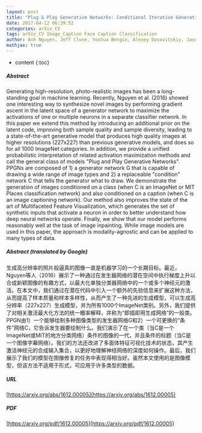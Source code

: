 ```yaml
---
layout: post
title: "Plug & Play Generative Networks: Conditional Iterative Generation of Images in Latent Space"
date: 2017-04-12 06:39:52
categories: arXiv_CV
tags: arXiv_CV Image_Caption Face Caption Classification
author: Anh Nguyen, Jeff Clune, Yoshua Bengio, Alexey Dosovitskiy, Jason Yosinski
mathjax: true
---
```


* content
{:toc}

##### Abstract
Generating high-resolution, photo-realistic images has been a long-standing goal in machine learning. Recently, Nguyen et al. (2016) showed one interesting way to synthesize novel images by performing gradient ascent in the latent space of a generator network to maximize the activations of one or multiple neurons in a separate classifier network. In this paper we extend this method by introducing an additional prior on the latent code, improving both sample quality and sample diversity, leading to a state-of-the-art generative model that produces high quality images at higher resolutions (227x227) than previous generative models, and does so for all 1000 ImageNet categories. In addition, we provide a unified probabilistic interpretation of related activation maximization methods and call the general class of models "Plug and Play Generative Networks". PPGNs are composed of 1) a generator network G that is capable of drawing a wide range of image types and 2) a replaceable "condition" network C that tells the generator what to draw. We demonstrate the generation of images conditioned on a class (when C is an ImageNet or MIT Places classification network) and also conditioned on a caption (when C is an image captioning network). Our method also improves the state of the art of Multifaceted Feature Visualization, which generates the set of synthetic inputs that activate a neuron in order to better understand how deep neural networks operate. Finally, we show that our model performs reasonably well at the task of image inpainting. While image models are used in this paper, the approach is modality-agnostic and can be applied to many types of data.

##### Abstract (translated by Google)
生成高分辨率的照片般逼真的图像一直是机器学习的一个长期目标。最近，Nguyen等人（2016）展示了一种通过在发生器网络的潜在空间中执行梯度上升以合成新颖图像的有趣方式，以最大化单独分类器网络中的一个或多个神经元的激活。在本文中，我们通过在潜在代码中引入一个额外的先验信息来扩展这种方法，从而提高了样本质量和样本多样性，从而产生了一种先进的生成模型，可以生成高分辨率（227x227）生成模型，并为所有1000个ImageNet类别。另外，我们提供了对相关激活最大化方法的统一概率解释，并称为“即插即用生成网络”的一般类。 PPGN由1）一个能够绘制多种图像类型的发生器网络G和2）一个可更换的“条件”网络C，它告诉发生器要绘制什么。我们演示了在一个类（当C是一个ImageNet或MIT的地方分类网络）条件的图像的一代，并且条件的标题（当C是一个图像字幕网络）。我们的方法还改进了多面体特征可视化技术的状态，其产生激活神经元的合成输入集合，以更好地理解神经网络的深度如何操作。最后，我们展示了我们的模型在图像修复的任务中表现得相当好。虽然本文使用的是图像模型，但该方法不适用于形式，可应用于许多类型的数据。

##### URL
[https://arxiv.org/abs/1612.00005](https://arxiv.org/abs/1612.00005)

##### PDF
[https://arxiv.org/pdf/1612.00005](https://arxiv.org/pdf/1612.00005)

